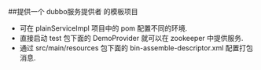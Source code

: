 ##提供一个 dubbo服务提供者 的模板项目

- 可在 plainServiceImpl 项目中的 pom 配置不同的环境.
- 直接启动 test 包下面的 DemoProvider 就可以在 zookeeper 中提供服务.
- 通过 src/main/resources 包下面的 bin-assemble-descriptor.xml 配置打包消息.

